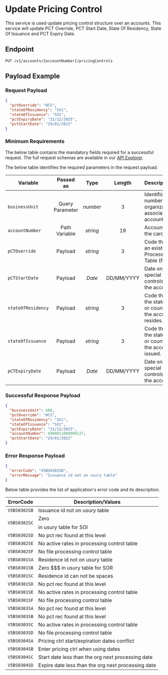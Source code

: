 # Update Pricing Control

This service is used update pricing control structure over an accounts. This service will update PCT Override, PCT Start Date, State Of Residency, State Of Issuance and PCT Expiry Date.

## Endpoint

`PUT /v1/accounts/{accountNumber}/pricingControls`

## Payload Example

### Request Payload

```json
{
  "pctOverride": "HCS",
  "stateOfResidency": "SX1",
  "stateOfIssuance": "SX1",
  "pctExpiryDate": "31/12/2025",
  "pctStartDate": "29/01/2022"
}
```

### Minimum Requirements

The below table contains the mandatory fields required for a successful request. The full request schemas are available in our [API Explorer](../api/?type=put&path=/v1/accounts/{accountNumber}/blockUnblock).

The below table identifies the required parameters in the request payload.

| Variable | Passed as | Type | Length | Description/Values |
| -------- | :-------: | :--: | :------------: | ------------------ |
| `businessUnit` | Query Parameter | *number* | 3 | Identification number of the organization associated with the account. |
| `accountNumber` | Path Variable | *string* | 19 | Account Number of the cardholder. |
| `pCTOverride` | Payload | *string* | 3 | Code that identifies an existing Processing Control Table (PCT ID). | 
| `pCTStartDate` | Payload | *Date* | DD/MM/YYYY | Date on which the special pricing controls start for the account. | 
| `stateOfResidency` | Payload | *string* | 3 | Code that identifies the state, province, or country in which the account holder resides. | 
| `stateOfIssuance` | Payload | *string* | 3 | Code that identifies the state, province or country in which the account was issued. | 
| `pCTExpiryDate` | Payload | *Date* | DD/MM/YYYY | Date on which the special pricing controls expire for the account. |  

### Successful Response Payload

```json
{
  "businessUnit": 600,
  "pctOverride": "HCS",
  "stateOfResidency": "SX1",
  "stateOfIssuance": "SX1",
  "pctExpiryDate": "31/12/2025",
  "accountNumber": 6000011000000137,
  "pctStartDate": "29/01/2022"
}
```

### Error Response Payload

```json
{
  "errorCode": "V5BS0302SB",
  "errorMessage": "Issuance id not on usury table"   
}
```

Below table provides the list of application's error code and its description.

| ErrorCode |  Description/Values |
| --------  | ------------------ |
| `V5BS0302SB` | Issuance id not on usury table | 
| `V5BS0302SC` | Zero $$$$ in usury table for SOI | 
| `V5BS0302SD` | No pct rec found at this level | 
| `V5BS0302SE` | No active rates in processing control table | 
| `V5BS0302SF` | No file processing control table | 
| `V5BS0301SA` | Residence id not on usury table | 
| `V5BS0301SB` | Zero $$$ in usury table for SOR | 
| `V5BS0301SC` | Residence id can not be spaces | 
| `V5BS0301SD` | No pct rec found at this level | 
| `V5BS0301SE` | No active rates in processing control table | 
| `V5BS0301SF` | No file processing control table | 
| `V5BS0303SA` | No pct rec found at this level | 
| `V5BS0303SB` | No pct rec found at this level | 
| `V5BS0303SC` | No active rates in processing control table | 
| `V5BS0303SD` | No file processing control table | 
| `V5BS0304SA` | Pricing ctrl start/expiration dates conflict | 
| `V5BS0304SB` | Enter pricing ctrl when using dates | 
| `V5BS0304SC` | Start date less than the org next processing date | 
| `V5BS0304SD` | Expire date less than the org next processing date | 
